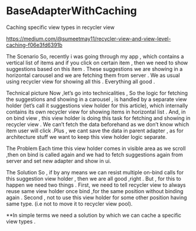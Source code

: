 # BaseAdapterWithCaching
Caching specific view types in recycler view


https://medium.com/@sumeetmay11/recycler-view-and-view-level-caching-f06e3fd6391b

The Scenario
So, recently i was going through my app , which contains a vertical list of items and if you click on certain item , then we need to show suggestions based on this item . These suggestions we are showing in a horizontal carousel and we are fetching them from server . We as usual using recycler view for showing all this . Everything all good .

Technical picture
Now ,let’s go into technicalities , So the logic for fetching the suggestions and showing in a carousel , is handled by a separate view holder (let’s call it suggestions view holder for this article), which internally contains its own recycler view for showing items in horizontal list . And, in on bind view , this view holder is doing this task for fetching and showing in recycler view . We can’t fetch the data beforehand as we don’t know which item user will click .Plus , we cant save the data in parent adapter , as for architecture stuff we want to keep this view holder logic separate.

The Problem
Each time this view holder comes in visible area as we scroll ,then on bind is called again and we had to fetch suggestions again from server and set new adapter and show in ui.

The Solution
So , if by any means we can resist multiple on-bind calls for this suggestion view holder , then we are all good ,right . But , for this to happen we need two things . First, we need to tell recycler view to always reuse same view holder once bind ,for the same position without binding again . Second , not to use this view holder for some other position having same type. (i.e not to move it to recycler view pool).


**In simple terms we need a solution by which we can cache a specific view types .
